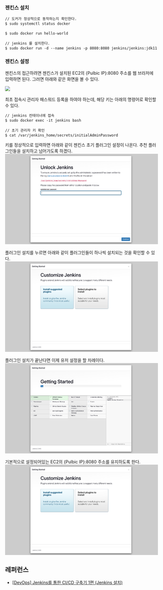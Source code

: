 
### 젠킨스 설치 ###
```
// 도커가 정상적으로 동작하는지 확인한다.
$ sudo systemctl status docker

$ sudo docker run hello-world

// jenkins 를 설치한다.
$ sudo docker run -d --name jenkins -p 8080:8080 jenkins/jenkins:jdk11
```




### 젠킨스 설정 ###
젠킨스의 접근하려면 젠킨스가 설치된 EC2의 {Pulbic IP}:8080 주소를 웹 브라저에 입력하면 된다. 그러면 아래와 같은 화면을 볼 수 있다.

![](https://github.com/gnosia93/eks-grv-mig/blob/main/tutorial/images/jenkins-0.png)

최초 접속시 관리자 패스워드 등록을 하여야 하는데, 해당 키는 아래의 명령어로 확인할 수 있다.

```
// jenkins 컨테이너에 접속
$ sudo docker exec -it jenkins bash

// 초기 관리자 키 확인
$ cat /var/jenkins_home/secrets/initialAdminPassword
```

키를 정상적으로 입력하면 아래와 같이 젠킨스 초기 플러그인 설정이 나온다. 추천 플러그인들을 설치하고 넘어가도록 하겠다.
![](https://github.com/gnosia93/eks-grv-mig/blob/main/tutorial/images/jenkins-1.png)

플러그인 설치를 누르면 아래와 같이 플러그인들이 하나씩 설치되는 것을 확인할 수 있다.
![](https://github.com/gnosia93/eks-grv-mig/blob/main/tutorial/images/jenkins-2.png)

플러그인 설치가 끝난다면 이제 유저 설정을 할 차례이다.
![](https://github.com/gnosia93/eks-grv-mig/blob/main/tutorial/images/jenkins-3.png)

기본적으로 설정되어있는 EC2의 {Pulbic IP}:8080 주소를 유지하도록 한다.
![](https://github.com/gnosia93/eks-grv-mig/blob/main/tutorial/images/jenkins-2.png)



## 레퍼런스 ##

* [[DevOps] Jenkins를 통한 CI/CD 구축기 1편 (Jenkins 설치)](https://seongwon.dev/DevOps/20220715-CICD%EA%B5%AC%EC%B6%95%EA%B8%B01/)
